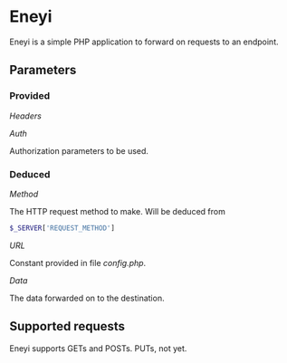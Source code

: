 # Eneyi

Eneyi is a simple PHP application to forward on requests to an endpoint.

## Parameters

### Provided

*Headers*

*Auth*

Authorization parameters to be used.

### Deduced

*Method*

The HTTP request method to make. Will be deduced from

```php
$_SERVER['REQUEST_METHOD']
```

*URL*

Constant provided in file *config.php*.

*Data*

The data forwarded on to the destination.

## Supported requests

Eneyi supports GETs and POSTs. PUTs, not yet.
